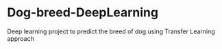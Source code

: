 # Dog-breed-DeepLearning
Deep learning project to predict the breed of dog using Transfer Learning approach
